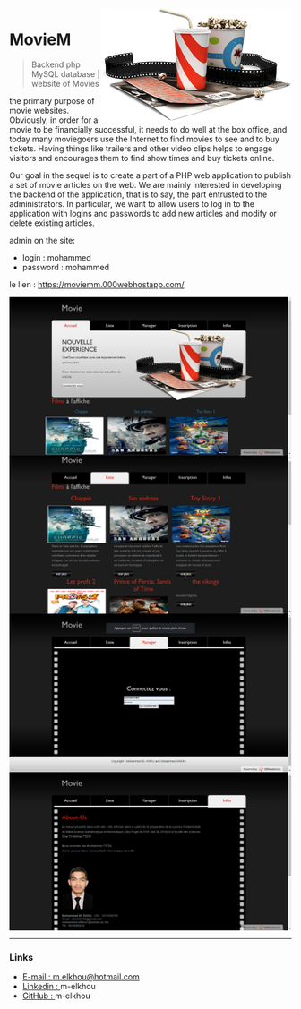 <img src="public/images/banner-img.png" align="right"  height="200" width="340" />

# MovieM
> Backend php MySQL database | website of Movies<br/>

the primary purpose of movie websites. Obviously, in order for a movie to be financially successful, it needs to do well at the box office, and today many moviegoers use the Internet to find movies to see and to buy tickets. Having things like trailers and other video clips helps to engage visitors and encourages them to find show times and buy tickets online.<br/>

Our goal in the sequel is to create a part of a PHP web application to publish a set of movie articles on the web. We are mainly interested in developing the backend of the application, that is to say, the part entrusted to the administrators. In particular, we want to allow users to log in to the application with logins and passwords to add new articles and modify or delete existing articles.<br/>
  
admin on the site:
* login : mohammed        
* password : mohammed  

le lien :
	https://moviemm.000webhostapp.com/

<img src="Screens/1.png" align="center" />
<img src="Screens/2.png" align="center" />
<img src="Screens/3.png" align="center" />
<img src="Screens/4.png" align="center" />

***
### Links
- [E-mail : ](mailto:m.elkhou@hotmail.com) m.elkhou@hotmail.com
- [Linkedin : ](https://www.linkedin.com/in/m-elkhou/) m-elkhou
- [GitHub : ](https://github.com/m-elkhou) m-elkhou
